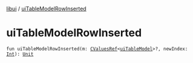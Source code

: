 [libui](index.md) / [uiTableModelRowInserted](./ui-table-model-row-inserted.md)

# uiTableModelRowInserted

`fun uiTableModelRowInserted(m: `[`CValuesRef`](../kotlinx.cinterop/-c-values-ref/index.md)`<`[`uiTableModel`](ui-table-model.md)`>?, newIndex: `[`Int`](https://kotlinlang.org/api/latest/jvm/stdlib/kotlin/-int/index.html)`): `[`Unit`](https://kotlinlang.org/api/latest/jvm/stdlib/kotlin/-unit/index.html)
